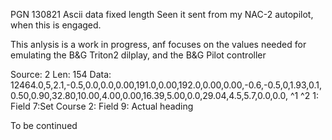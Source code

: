 PGN 130821
Ascii data fixed length
Seen it sent from my NAC-2 autopilot, when this is engaged.

This anlysis is a work in progress, anf focuses on the values needed for emulating the B&G Triton2 dilplay, and the B&G Pilot controller

Source: 2 Len: 154 Data: 12464.0,5,2.1,-0.5,0.0,0.0,0.00,191.0,0.00,192.0,0.00,0.00,-0.6,-0.5,0,1.93,0.1,0.50,0.90,32.80,10.00,4.00,0.00,16.39,5.00,0.0,29.04,4.5,5.7,0.0,0.0,
                                                          ^1          ^2
1: Field 7:Set Course
2: Field 9: Actual heading

To be continued